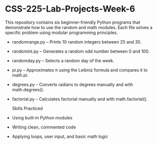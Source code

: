 # CSS-225-Lab-Projects-Week-6

This repository contains six beginner-friendly Python programs that demonstrate how to use the random and math modules. Each file solves a specific problem using modular programming principles.
- randomrange.py – Prints 10 random integers between 25 and 35.
- randomint.py – Generates a random odd number between 0 and 100.
- randomday.py – Selects a random day of the week.
- pi.py – Approximates π using the Leibniz formula and compares it to math.pi.
- degrees.py – Converts radians to degrees manually and with math.degrees().
- factorial.py – Calculates factorial manually and with math.factorial().

  Skills Practiced
- Using built-in Python modules
- Writing clean, commented code
- Applying loops, user input, and basic math logic
